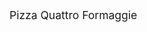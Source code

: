 Pizza Quattro Formaggie
<html lang="en">
<head>
    <meta charset="UTF-8">
    <meta name="viewport" content="width=device-width, initial-scale=1.0">
    <title>Comandă acum prin Glovo: Pizzeria Celentano Timișoara</title>
    <script type="module" src="https://unpkg.com/@google/model-viewer"></script>
    <style>
      body {
        margin-top: 0px; /* Reduce spațiul deasupra titlului */
      }
      model-viewer {
        width: 100%;
        height: 250px;
      }
      @keyframes levitate {
        0%, 100% {
          transform: translateY(0);
        }
        50% {
          transform: translateY(-10px);
        }
      }
      .levitate {
        display: inline-block;
        animation: levitate 1s ease-in-out infinite;
      }
      .ar-button {
        background-color: white;
        border-radius: 4px;
        border: none;
        position: absolute;
        top: 8px;
        right: 8px;
      }

      h2 {
        font-size: 50%; /* Face titlul de 2 ori mai mic */
        margin-top: 0; /* Elimină spațiul suplimentar deasupra titlului */
      }
      p {
        font-size: 125%; /* Face textul cu ingrediente cu 25% mai mare */
      }
    </style>
</head>
<body>

<div style="text-align: left; padding: 15px;">
    <h2><a href="https://glovoapp.com/ro/ro/timisoara/pizzeria-celentano-timisoara-tim/" target="_blank">Comandă acum prin Glovo: Pizzeria Celentano Timișoara</a></h2>
    <p>100 g di formaggio grattugiato stagionato vaccino.<br>
    100 g di Pecorino grattugiato.<br>
    80 g di ricotta.<br>
    40 g di Gorgonzola.<br>
    1 rametto di rosmarino.<br>
    10 foglie di origano.<br>
    40 g di Parmigiano.<br>
    2 cucchiai di olio d'oliva.</p>
</div>

<model-viewer src="pizza.glb" ios-src="pizza.usdz" ar ar-modes="webxr scene-viewer quick-look" camera-controls auto-rotate environment-image="neutral" shadow-intensity="2" alt="Un modello 3D di pizza" min-camera-orbit="auto 45deg auto" max-camera-orbit="auto 90deg auto">
  <button slot="ar-button" class="ar-button">
      <span class="levitate">👋</span> Activează modul AR
  </button>
</model-viewer>

</body>
</html>
